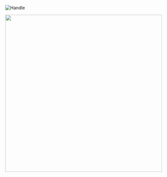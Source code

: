 ![Handle](https://user-images.githubusercontent.com/87572723/229592216-d4319f09-f6cd-40f6-a808-da9785cc7857.png)

<img src="https://user-images.githubusercontent.com/87572723/229611492-876c53e6-578e-4967-bde9-7e67263032d4.gif" width="500" height="500">


